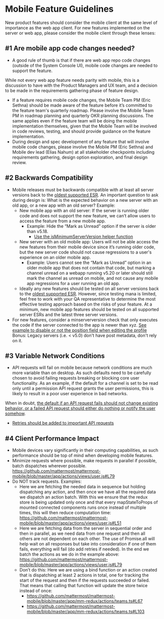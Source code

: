 # Mobile Feature Guidelines 

New product features should consider the mobile client at the same level of importance as the web app client. For new features implemented on the server or web app, please consider the mobile client through these lenses:

## #1 Are mobile app code changes needed?

- A good rule of thumb is that if there are web app repo code changes (outside of the System Console UI), mobile code changes are needed to support the feature. 

While not every web app feature needs parity with mobile, this is a discussion to have with the Product Managers and UX team, and a decision to be made in the requirements gathering phase of feature design.
- If a feature requires mobile code changes, the Mobile Team PM (Eric Sethna) should be made aware of the feature before it’s committed to the feature team's quarterly roadmap. Please involve the Mobile Team PM in roadmap planning and quarterly OKR planning discussions. The same applies even if the feature team will be doing the mobile implementation themselves, given that the Mobile Team will be involved in code reviews, testing, and should provide guidance on the feature implementation.
- During design and spec development of any feature that will involve mobile code changes, please involve the Mobile PM (Eric Sethna) and Mobile dev lead (Elias Nahum) at all stakeholder checkpoints  including requirements gathering, design option exploration, and final design review. 


## #2 Backwards Compatibility

- Mobile releases must be backwards compatible with at least all server versions back to the [oldest supported ESR](https://docs.mattermost.com/administration/extended-support-release.html?highlight=esr). An important question to ask during design is: What is the expected behavior on a new server with an old app, or a new app with an old server? Example: 
  - New mobile app with an old server: If the server is running older code and does not support the new feature, we can’t allow users to access the feature from a new mobile app. 
    - Example: Hide the “Mark as Unread” option if the server is older than v5.18.
      - [Use the isMinimumServerVersion helper function](https://github.com/mattermost/mattermost-mobile/blob/master/app/screens/post_options/index.js#L49)
  - New server with an old mobile app: Users will not be able access the new features from their mobile device since it’s running older code, but the new server code should not cause regressions to a user's experience on an older mobile app.
    - Example: Users cannot see the “Mark as Unread” option in an older mobile app that does not contain that code, but marking a channel unread on a webapp running v5.20 or later should still mark the channel as unread on mobile, and not cause any mobile app regressions for a user running an old app. 
  - Ideally any new features should be tested on all server versions back to the [oldest supported ESR](https://docs.mattermost.com/administration/extended-support-release.html?highlight=esr). However, since testing mana is limited, feel free to work with your QA representative to determine the most effective testing approach based on the risks of your feature. At a minimum, new mobile app features should be tested on all supported server ESRs and the latest three server versions.
- For new features, consider a minserverversion check that only executes the code if the server connected to the app is newer than xyz. [See example to disable or not the position field when editing the profile](https://github.com/mattermost/mattermost-mobile/blob/ee4b85edcfee8316db08c31ec5b2a26afb343bd3/app/screens/edit_profile/index.js#L29)
Bonus: Legacy servers (i.e. < v5.0) don't have post metadata, don't rely on it.

## #3 Variable Network Conditions

- API requests will fail on mobile because network conditions are much more variable than on desktop. As such defaults need to be carefully chosen to avoid failing requests breaking or blocking core user functionality. As an example, if the default for a channel is set to be read only until a permission API request grants the user permissions, this is likely to result in a poor user experience in bad networks. 

When in doubt, [the default if an API request fails should not change existing behavior, or a failed API request should either do nothing or notify the user somehow](https://github.com/mattermost/mattermost-mobile/blob/master/app/mm-redux/actions/preferences.ts#L18).
- [Retries should be added to important API requests](https://github.com/mattermost/mattermost-mobile/blob/master/app/actions/views/channel.js#L607)

## #4 Client Performance Impact

- Mobile devices vary significantly in their computing capabilities, as such performance should be top of mind when developing mobile features.
- Minimize requests where possible, make requests in parallel if possible, batch dispatches wherever possible. 
https://github.com/mattermost/mattermost-mobile/blob/master/app/actions/views/user.js#L79
- Do NOT track requests. Examples:
  - Here we are fetching the needed data in sequence but holding dispatching any action, and then once we have all the required data we dispatch an action batch. With this we ensure that the redux store is being updated only once and that every mapStateToProps of mounted connected components runs once instead of multiple times, this will then reduce computation time: https://github.com/mattermost/mattermost-mobile/blob/master/app/actions/views/user.js#L51
  - Here we are fetching data from the server in sequential order and then in parallel, as we need data from one request and then all others are not dependent on each other. The use of Promise.all will help wait on all responses but take into consideration if one of them fails, everything will fail (do add retries if needed). In the end we batch the actions as we do in the example above: https://github.com/mattermost/mattermost-mobile/blob/master/app/actions/views/user.js#L79
  - Don’t do this: Here we are using a bind function or an action created that is dispatching at least 2 actions in total, one for tracking the start of the request and then if the requests succeeded or failed. That means that calling that function will update the store twice instead of once:
    - https://github.com/mattermost/mattermost-mobile/blob/master/app/mm-redux/actions/teams.ts#L67
    - https://github.com/mattermost/mattermost-mobile/blob/master/app/mm-redux/actions/teams.ts#L103
